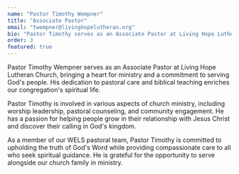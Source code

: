 ```yaml
---
name: "Pastor Timothy Wempner"
title: "Associate Pastor"
email: "twempner@livinghopelutheran.org"
bio: "Pastor Timothy serves as an Associate Pastor at Living Hope Lutheran Church, dedicated to faithful ministry and serving our congregation with care and compassion."
order: 3
featured: true
---
```


Pastor Timothy Wempner serves as an Associate Pastor at Living Hope Lutheran Church, bringing a heart for ministry and a commitment to serving God's people. His dedication to pastoral care and biblical teaching enriches our congregation's spiritual life.

Pastor Timothy is involved in various aspects of church ministry, including worship leadership, pastoral counseling, and community engagement. He has a passion for helping people grow in their relationship with Jesus Christ and discover their calling in God's kingdom.

As a member of our WELS pastoral team, Pastor Timothy is committed to upholding the truth of God's Word while providing compassionate care to all who seek spiritual guidance. He is grateful for the opportunity to serve alongside our church family in ministry. 
